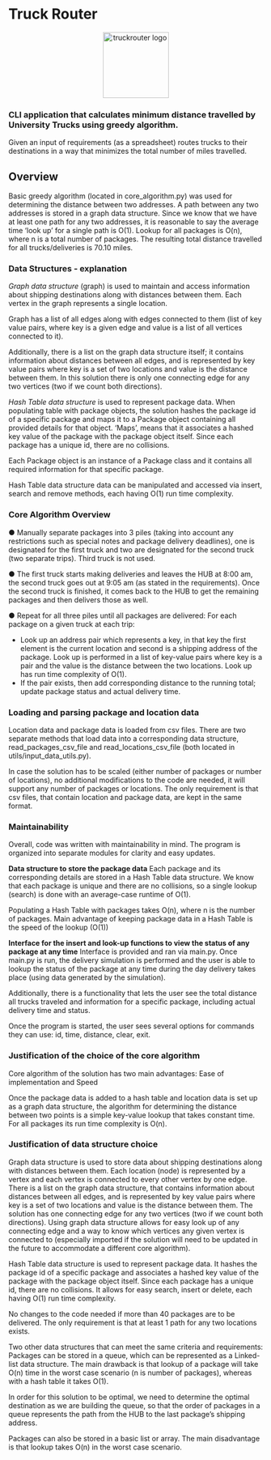 # Truck Router

<p align="center">
  <img width="130" alt="truckrouter logo" src="https://user-images.githubusercontent.com/41551585/184756065-9dbc34ef-f79c-4d30-ae54-62206188b5bb.png">
</p>


### CLI application that calculates minimum distance travelled by University Trucks using greedy algorithm.

Given an input of requirements (as a spreadsheet) routes trucks to their destinations in a way that minimizes the total number of miles travelled.

## Overview
Basic greedy algorithm (located in core_algorithm.py) was used for determining the distance between two addresses. A path between any two addresses is stored in a graph data structure.
Since we know that we have at least one path for any two addresses, it is reasonable to say the average time ‘look up’ for a single path is O(1). Lookup for all packages is O(n), where n is a total number of packages. The resulting total distance travelled for all trucks/deliveries is 70.10 miles.

### Data Structures - explanation
*Graph data structure* (graph) is used to maintain and access information about shipping destinations along with distances between them. Each vertex in the graph represents a single location. 

Graph has a list of all edges along with edges connected to them (list of key value pairs, where key is a given edge and value is a list of all vertices connected to it).

Additionally, there is a list on the graph data structure itself; it contains information about distances between all edges, and is represented by key value pairs where key is a set of two locations and value is the distance between them. In this solution there is only one connecting edge for any two vertices (two if we count both directions).

*Hash Table data structure* is used to represent package data. When populating table with package objects, the solution hashes the package id of a specific package and maps it to a Package object containing all provided details for that object. ‘Maps’, means that it associates a hashed key value of the package with the package object itself. Since each package has a unique id, there are no collisions. 

Each Package object is an instance of a Package class and it contains all required information for that specific package.

Hash Table data structure data can be manipulated and accessed via insert, search and remove methods, each having O(1) run time complexity.

### Core Algorithm Overview
● Manually separate packages into 3 piles (taking into account any restrictions such as special notes and package delivery deadlines), one is designated for the first truck and two are designated for the second truck (two separate trips). Third truck is not used.

● The first truck starts making deliveries and leaves the HUB at 8:00 am, the second truck goes out at 9:05 am (as stated in the requirements). Once the second truck is finished, it comes back to the HUB to get the remaining packages and then delivers those as well.

● Repeat for all three piles until all packages are delivered:
For each package on a given truck at each trip:
- Look up an address pair which represents a key, in that key the first element is the current location and second is a shipping address of the package. Look up is performed in a list of key-value pairs where key is a pair and the value is the distance between the two locations.
Look up has run time complexity of O(1).
- If the pair exists, then add corresponding distance to the running total; update package status and actual delivery time.

### Loading and parsing package and location data
Location data and package data is loaded from csv files. There are two separate methods that load data into a corresponding data structure, read_packages_csv_file and read_locations_csv_file (both located in utils/input_data_utils.py).

In case the solution has to be scaled (either number of packages or number of locations), no additional modifications to the code are needed, it will support any number of packages or locations. The only requirement is that csv files, that contain location and package data, are kept in the same format.

### Maintainability
Overall, code was written with maintainability in mind. The program is organized into separate modules for clarity and easy updates.

**Data structure to store the package data**
Each package and its corresponding details are stored in a Hash Table data structure. We know that each package is unique and there are no collisions, so a single lookup (search) is done with an average-case runtime of O(1).

Populating a Hash Table with packages takes O(n), where n is the number of packages. Main advantage of keeping package data in a Hash Table is the speed of the lookup (O(1))

**Interface for the insert and look-up functions to view the status of any package at any time**
Interface is provided and ran via main.py. Once main.py is run, the delivery simulation is performed and
the user is able to lookup the status of the package at any time during the day delivery takes place (using data generated by the simulation).

Additionally, there is a functionality that lets the user see the total distance all trucks traveled and information for a specific package, including actual delivery time and status.

Once the program is started, the user sees several options for commands they can use: id, time, distance, clear, exit.

### Justification of the choice of the core algorithm
Core algorithm of the solution has two main advantages: Ease of implementation and Speed

Once the package data is added to a hash table and location data is set up as a graph data structure, the algorithm for determining the distance between two points is a simple key-value lookup that takes constant time. For all packages its run time complexity is O(n).

### Justification of data structure choice
Graph data structure is used to store data about shipping destinations along with distances between them. Each location (node) is represented by a vertex and each vertex is connected to every other vertex by one edge. There is a list on the graph data structure, that contains information about distances between all edges, and is represented by key value pairs where key is a set of two locations and value is the distance between them. The solution has one connecting edge for any two vertices (two if we count both directions). Using graph data structure allows for easy look up of any connecting edge and a way to know which vertices any given vertex is connected to (especially imported if the solution will need to be updated in the future to accommodate a different core algorithm).

Hash Table data structure is used to represent package data. It hashes the package id of a specific package and associates a hashed key value of the package with the package object itself. Since each package has a unique id, there are no collisions. It allows for easy search, insert or delete, each having O(1) run time complexity.

No changes to the code needed if more than 40 packages are to be delivered. The only requirement is that at least 1 path for any two locations exists.

Two other data structures that can meet the same criteria and requirements:
Packages can be stored in a queue, which can be represented as a Linked-list data structure. The main drawback is that lookup of a package will take O(n) time in the worst case scenario (n is number of packages), whereas with a hash table it takes O(1).

In order for this solution to be optimal, we need to determine the optimal destination as we are building the queue, so that the order of packages in a queue represents the path from the HUB to the last package’s shipping address.

Packages can also be stored in a basic list or array. The main disadvantage is that lookup takes O(n) in the worst case scenario.
